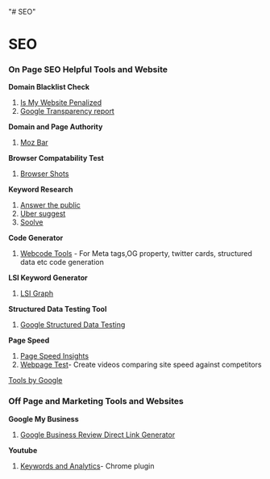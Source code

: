 "# SEO" 
# SEO
<h3> On Page SEO Helpful Tools and Website </h3>

<b>Domain Blacklist Check  </b> <br/>
1. [Is My Website Penalized](https://ismywebsitepenalized.com/) <br/>
2. [Google Transparency report](https://transparencyreport.google.com/) <br/>
  
<b>Domain and Page Authority </b><br/>
1. [Moz Bar](https://chrome.google.com/webstore/detail/mozbar/eakacpaijcpapndcfffdgphdiccmpknp)<br/>

<b> Browser Compatability Test </b> <br/>
1. [Browser Shots](http://browsershots.org/) <br/>
 
  
  <b> Keyword Research </b><br/>
  1. [Answer the public](https://answerthepublic.com) <br/>
  2. [Uber suggest](https://neilpatel.com/ubersuggest/) <br/> 
  3. [Soolve](http://www.soovle.com/) <br/>
  
<b>Code Generator</b><br/>
  1. [Webcode Tools](https://webcode.tools/) - For Meta tags,OG property, twitter cards, structured data etc code generation <br/>

 <b> LSI Keyword Generator</b><br/>  
  1. [LSI Graph](https://lsigraph.com/) <br/>

<b> Structured Data Testing Tool </b></br>
 1. [Google Structured Data Testing](https://search.google.com/structured-data/testing-tool)<br/>

  
  <b> Page Speed </b><br/>
  1. [Page Speed Insights](https://developers.google.com/speed/pagespeed/insights/) <br/>
  2. [Webpage Test](http://www.webpagetest.org/video/)- Create videos comparing site speed against competitors <br/>
  

  
  [Tools by Google](https://developers.google.com/search/tools/) <br/>
  
  
  <h3> Off Page and Marketing Tools and Websites</h3>
 
 <b> Google My Business</b> <br/>
1. [Google Business Review Direct Link Generator](https://supple.com.au/tools/google-review-link-generator/)<br/>

  
<b> Youtube</b><br/>
1. [Keywords and Analytics](https://chrome.google.com/webstore/detail/vidlog/pmnenkkakioojceckmokdmkdjmkfiafo)- Chrome plugin

